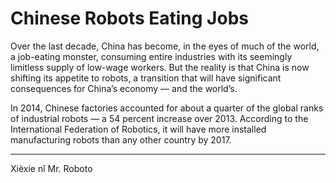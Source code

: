 # Chinese Robots Eating Jobs

Over the last decade, China has become, in the eyes of much of the
world, a job-eating monster, consuming entire industries with its
seemingly limitless supply of low-wage workers. But the reality is
that China is now shifting its appetite to robots, a transition that
will have significant consequences for China’s economy — and the
world’s.

In 2014, Chinese factories accounted for about a quarter of the global
ranks of industrial robots — a 54 percent increase over
2013. According to the International Federation of Robotics, it will
have more installed manufacturing robots than any other country by
2017.

---

Xièxie nĭ Mr. Roboto













